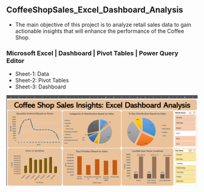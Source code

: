 ## CoffeeShopSales_Excel_Dashboard_Analysis
- The main objective of this project is to analyze retail sales data to gain actionable insights that will enhance the performance of the Coffee Shop.

### Microsoft Excel | Dashboard | Pivot Tables | Power Query Editor

- Sheet-1: Data
- Sheet-2: Pivot Tables
- Sheet-3: Dashboard

![screenshot](dashboard.png)
